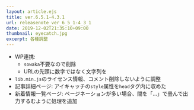 ```yaml
---
layout: article.ejs
title: ver.6.5.1-4.3.1
url: releasenote_ver_6_5_1-4_3_1
date: 2019-12-02T21:35:10+09:00
thumbnail: eyecatch.jpg
excerpt: 各種調整
---
```


- WP連携:
    - `sowaka`不要なので削除
    - URLの先頭に数字ではなく文字列を
- `lib.min.js`のライセンス情報、コメント削除しないように調整
- 記事詳細ページ: アイキャッチの`style`属性を`head`タグ内に収めた
- 新着情報一覧ページ: ページネーションが多い場合、間を「…」で畳んで出力するむように処理を追加
